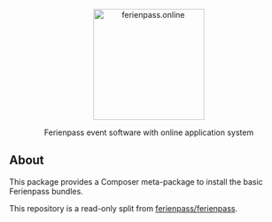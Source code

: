 <div align="center">
  <p><a href="https://ferienpass.online/" target="_blank"><img src="https://ferienpass.online/images/ferienpass-logo.svg" width="200" alt="ferienpass.online"></a></p>
  <p>Ferienpass event software with online application system</p>
</div>

## About

This package provides a Composer meta-package to install the basic Ferienpass bundles.

This repository is a read-only split from [ferienpass/ferienpass](github.com/ferienpass/ferienpass).
